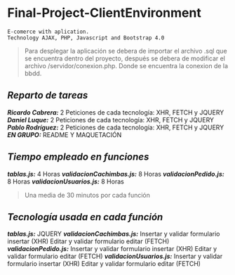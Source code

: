 
# Final-Project-ClientEnvironment

    E-comerce with aplication.
    Technology AJAX, PHP, Javascript and Bootstrap 4.0

> Para desplegar la aplicación se debera de importar el archivo .sql que
> se encuentra dentro del proyecto, después se debera de modificar el
> archivo /servidor/conexion.php. Donde se encuentra la conexion de la
> bbdd.

## ***Reparto de tareas***

***Ricardo Cabrera:*** 2 Peticiones de cada tecnología: XHR, FETCH y JQUERY
***Daniel Luque:*** 2 Peticiones de cada tecnología: XHR, FETCH y JQUERY
***Pablo Rodríguez:*** 2 Peticiones de cada tecnología: XHR, FETCH y JQUERY
***EN GRUPO:*** README Y MAQUETACIÓN

## ***Tiempo empleado en funciones***
***tablas.js:*** 4 Horas
***validacionCachimbas.js:*** 8 Horas
***validacionPedido.js:*** 8 Horas
***validacionUsuarios.js:*** 8 Horas

> Una media de 30 minutos por cada función

## ***Tecnología usada en cada función***
***tablas.js:*** JQUERY
***validacionCachimbas.js:*** Insertar y validar formulario insertar (XHR) Editar y validar formulario editar (FETCH)
***validacionPedido.js:*** Insertar y validar formulario insertar (XHR) Editar y validar formulario editar (FETCH)
***validacionUsuarios.js:*** Insertar y validar formulario insertar (XHR) Editar y validar formulario editar (FETCH)
